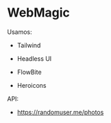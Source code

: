 # WebMagic

Usamos:

- Tailwind

- Headless UI

- FlowBite

- Heroicons

API:

- https://randomuser.me/photos